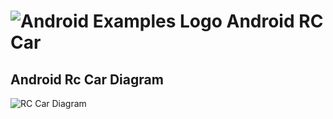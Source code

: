 # ![Android Examples Logo](https://github.com/fouliex/AndroidRcCar/blob/master/resources/images/RobotCarLogo.jpg) Android RC Car
## Android Rc Car Diagram
![RC Car Diagram](https://github.com/fouliex/AndroidRcCar/blob/master/resources/images/RCCarDiagram.PNG)
